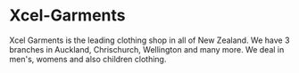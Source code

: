 # Xcel-Garments
Xcel Garments is the leading clothing shop in all of New Zealand. We have 3 branches in Auckland, Chrischurch, Wellington and many more. We deal in men's, womens and also children clothing.

